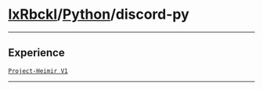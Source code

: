 # [lxRbckl](https://github.com/lxRbckl/lxRbckl/tree/main)/[Python](https://github.com/lxRbckl/lxRbckl/tree/main/Python)/discord-py

---

## Experience
[`Project-Heimir V1`](https://github.com/lxRbckl/Project-Heimir/blob/V1/README.md)

---
